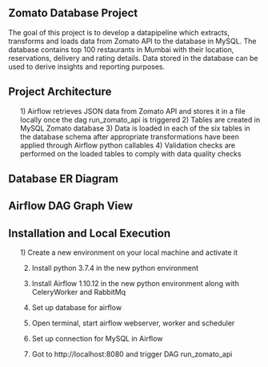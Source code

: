 <h2> Zomato Database Project </h2>

The goal of this project is to develop a datapipeline which extracts, transforms and loads data from Zomato API to the database in MySQL.
The database contains top 100 restaurants in Mumbai with their location, reservations, delivery and rating details. Data stored 
in the database can be used to derive insights and reporting purposes.

<h2> Project Architecture </h2>


<ol>1) Airflow retrieves JSON data from Zomato API and stores it in a file locally once the dag run_zomato_api is triggered
2) Tables are created in MySQL Zomato database
3) Data is loaded in each of the six tables in the database schema after appropriate transformations have been applied through Airflow python callables
4) Validation checks are performed on the loaded tables to comply with data quality checks</ol>

<h2> Database ER Diagram </h2>

<h2> Airflow DAG Graph View </h2>

<h2> Installation and Local Execution </h2>

<ol>1) Create a new environment on your local machine and activate it
	
2) Install python 3.7.4 in the new python environment

3) Install Airflow 1.10.12 in the new python environment along with CeleryWorker and RabbitMq

4) Set up database for airflow 

5) Open terminal, start airflow webserver, worker and scheduler

6) Set up connection for MySQL in Airflow 

6) Got to http://localhost:8080 and trigger DAG run_zomato_api

</ol>
